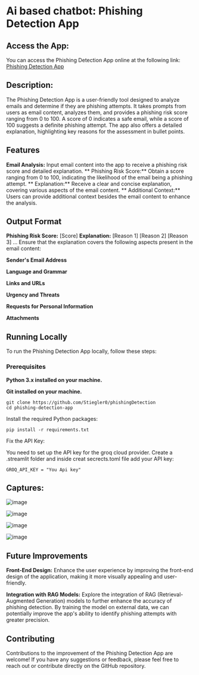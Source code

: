 # Ai based chatbot: Phishing Detection App

## Access the App:

You can access the Phishing Detection App online at the following link:
[Phishing Detection App](https://phishingdetectionapp.streamlit.app/)

## Description:
The Phishing Detection App is a user-friendly tool designed to  analyze emails and determine if they are phishing attempts. It takes prompts from users as email content, analyzes them, and provides a phishing risk score ranging from 0 to 100. A score of 0 indicates a safe email, while a score of 100 suggests a definite phishing attempt. The app also offers a detailed explanation, highlighting key reasons for the assessment in bullet points.

## Features
**Email Analysis:** Input email content into the app to receive a phishing risk score and detailed explanation.
** Phishing Risk Score:**  Obtain a score ranging from 0 to 100, indicating the likelihood of the email being a phishing attempt.
** Explanation:**  Receive a clear and concise explanation, covering various aspects of the email content.
** Additional Context:**  Users can provide additional context besides the email content to enhance the analysis.

## Output Format
**Phishing Risk Score:** [Score]
**Explanation:**
[Reason 1]
[Reason 2]
[Reason 3]
...
Ensure that the explanation covers the following aspects present in the email content:

**Sender's Email Address**

**Language and Grammar**

**Links and URLs**

**Urgency and Threats**

**Requests for Personal Information**

**Attachments**


## Running Locally
To run the Phishing Detection App locally, follow these steps:

### Prerequisites

**Python 3.x installed on your machine.**

**Git installed on your machine.**

```
git clone https://github.com/Stiegler0/phishingDetection
cd phishing-detection-app
```

Install the required Python packages:
```
pip install -r requirements.txt
```

Fix the API Key:

You need to set up the API key for the groq cloud provider. Create a  .streamlit folder and inside creat secrects.toml file  add your API key:

```
GROQ_API_KEY = "You Api key"
```

## Captures:
![image](https://github.com/Stiegler0/phishingDetection/assets/145070468/9011df82-f3ff-4eca-98f9-8230faf070fa)

![image](https://github.com/Stiegler0/phishingDetection/assets/145070468/632d593b-2b29-490a-ad71-852ed4c8a81a)

![image](https://github.com/Stiegler0/phishingDetection/assets/145070468/304eea9e-1a27-4c2c-a8b8-1547f291f68d)


![image](https://github.com/Stiegler0/phishingDetection/assets/145070468/dce21254-54f2-41f0-82a5-3a7f56216e73)


## Future Improvements
**Front-End Design:** Enhance the user experience by improving the front-end design of the application, making it more visually appealing and user-friendly.

**Integration with RAG Models:** Explore the integration of RAG (Retrieval-Augmented Generation) models to further enhance the accuracy of phishing detection. By training the model on external data, we can potentially improve the app's ability to identify phishing attempts with greater precision.

## Contributing
Contributions to the improvement of the Phishing Detection App are welcome! If you have any suggestions or feedback, please feel free to reach out or contribute directly on the GitHub repository.
